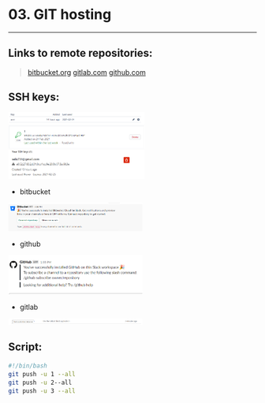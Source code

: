 # 03. GIT hosting
---
## Links to remote repositories:


> [bitbucket.org](https://bitbucket.org/Korolev731/test_buc)
> [gitlab.com](https://gitlab.com/Korolev731/test_lab)
> [github.com](https://github.com/Korolev731/test_hub.git)

## SSH keys:

<img src="Image/buc_ssh.png" width="55%" height="54%">

<img src="Image/hub_ssh.png" width="55%" height="54%">

<img src="Image/lab_ssh.png" width="55%" height="54%">


* bitbucket

<img src="Image/buc_slack.png" width="54%" height="52%">

* github

<img src="Image/hub_slack.png" width="54%" height="52%">

* gitlab

<img src="Image/lab_slack.png" width="54%" height="52%">


## Script:

```bash
#!/bin/bash
git push -u 1 --all
git push -u 2--all
git push -u 3 --all
